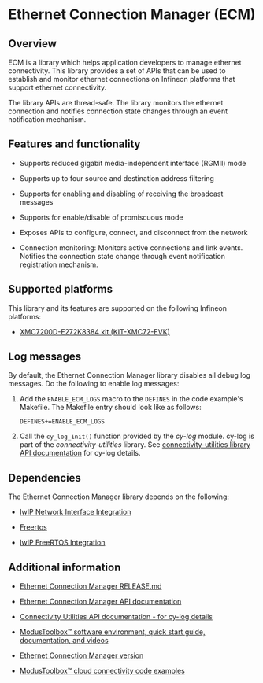 # Ethernet Connection Manager (ECM)

## Overview

ECM is a library which helps application developers to manage ethernet connectivity. This library provides a set of APIs that can be used to establish and monitor ethernet connections on Infineon platforms that support ethernet connectivity.

The library APIs are thread-safe. The library monitors the ethernet connection and notifies connection state changes through an event notification mechanism.

## Features and functionality

- Supports reduced gigabit media-independent interface (RGMII) mode

- Supports up to four source and destination address filtering

- Supports for enabling and disabling of receiving the broadcast messages

- Supports for enable/disable of promiscuous mode

- Exposes APIs to configure, connect, and disconnect from the network

- Connection monitoring: Monitors active connections and link events. Notifies the connection state change through event notification registration mechanism.

## Supported platforms

This library and its features are supported on the following Infineon platforms:

- [XMC7200D-E272K8384 kit (KIT-XMC72-EVK)](https://www.infineon.com/KIT_XMC72_EVK)

## Log messages

By default, the Ethernet Connection Manager library disables all debug log messages. Do the following to enable log messages:

1. Add the `ENABLE_ECM_LOGS` macro to the `DEFINES` in the code example's Makefile. The Makefile entry should look like as follows:
   ```
   DEFINES+=ENABLE_ECM_LOGS
   ```
2. Call the `cy_log_init()` function provided by the *cy-log* module. cy-log is part of the *connectivity-utilities* library. See [connectivity-utilities library API documentation](https://infineon.github.io/connectivity-utilities/api_reference_manual/html/group__logging__utils.html) for cy-log details.

## Dependencies

The Ethernet Connection Manager library depends on the following:

- [lwIP Network Interface Integration](https://github.com/Infineon/lwip-network-interface-integration)

- [Freertos](https://github.com/Infineon/Freertos)

- [lwIP FreeRTOS Integration](https://github.com/Infineon/lwip-freertos-integration)

## Additional information

- [Ethernet Connection Manager RELEASE.md](./RELEASE.md)

- [Ethernet Connection Manager API documentation](https://Infineon.github.io/ethernet-connection-manager/api_reference_manual/html/index.html)

- [Connectivity Utilities API documentation - for cy-log details](https://Infineon.github.io/connectivity-utilities/api_reference_manual/html/group__logging__utils.html)

- [ModusToolbox&trade; software environment, quick start guide, documentation, and videos](https://www.cypress.com/products/modustoolbox-software-environment)

- [Ethernet Connection Manager version](./version.xml)

- [ModusToolbox&trade; cloud connectivity code examples](https://github.com/Infineon?q=mtb-example-anycloud%20NOT%20Deprecated)
